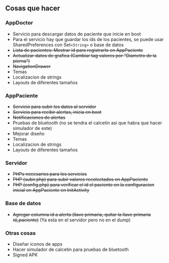 ﻿## Cosas que hacer

### AppDoctor
* Servicio para descargar datos de paciente que inicie en boot
* Para el servicio hay que guardar los ids de los pacientes, se puede usar SharedPreferences con Set`<String>` o base de datos
* ~~Lista de pacientes: Mostrar id para registrarlo en AppPaciente~~
* ~~Actualizar datos de grafica (Cambiar tag valores por "Diametro de la pierna")~~
* ~~NavigationDrawer~~
* Temas
* Localizacion de strings
* Layouts de diferentes tamaños

### AppPaciente
* ~~Servicio para subir los datos al servidor~~
* ~~Servicio para recibir alertas, inicia en boot~~
* ~~Notificaciones de alertas~~
* Pruebas de bluetooth (no se tendra el calcetin asi que habra que hacer simulador de este)
* Mejorar diseño
* Temas
* Localizacion de strings
* Layouts de diferentes tamaños

### Servidor
* ~~PHPs necesarios para los servicios~~
* ~~PHP (subir.php) para subir valores recolectados en AppPaciente~~
* ~~PHP (config.php) para verificar el id el paciente en la configuracion inicial en AppPaciente en InitActivity~~

### Base de datos
*  ~~Agregar columna id a alerta (llave primaria, quitar la llave primaria id_paciente)~~ (Ya esta en el servidor pero no en el dump)

### Otras cosas
* Diseñar iconos de apps
* Hacer simulador de calcetin para pruebas de bluetooth
* Signed APK
